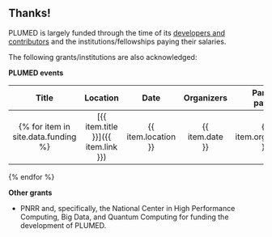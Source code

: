 Thanks!
-----------------------------

PLUMED is largely funded through the time of its [developers and contributors](/people) and the institutions/fellowships paying their salaries.

The following grants/institutions are also acknowledged:

__PLUMED events__

| Title | Location | Date | Organizers | Partici<br>pants | Description <img width=500/> | Funding |
|:--------:|:--------:|:---------:|:---------:|:---------:|:---------:|:---------:|
{% for item in site.data.funding %}| [{{ item.title }}]({{ item.link }}) | {{ item.location }} | {{ item.date }} | {{ item.organisers }} | {{ item.participants }} | {{ item.description }} | {{ item.funding }} |
{% endfor %}

__Other grants__

- PNRR and, specifically, the National Center in High Performance Computing, Big Data, and Quantum Computing for funding the development of PLUMED.
